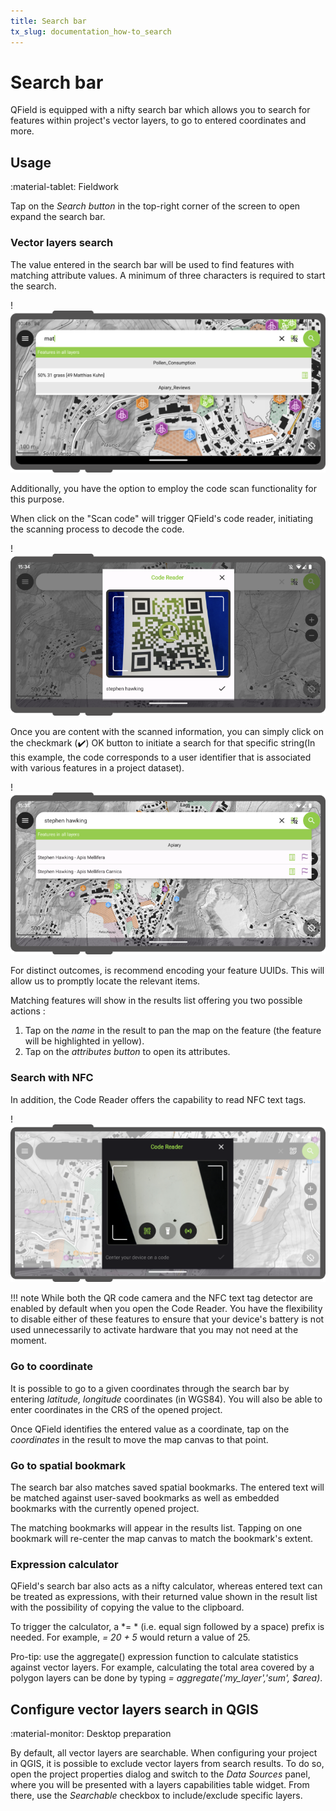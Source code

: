 ```yaml
---
title: Search bar
tx_slug: documentation_how-to_search
---
```


# Search bar

QField is equipped with a nifty search bar which allows you to search for
features within project's vector layers, to go to entered coordinates and more.

## Usage
:material-tablet: Fieldwork

Tap on the *Search button* in the top-right corner of the screen to
open expand the search bar.

### Vector layers search

The value entered in the search bar will be used to find features with
matching attribute values. A minimum of three characters is required to
start the search.

!![](../assets/images/search-bar.png)

Additionally, you have the option to employ the code scan functionality for this purpose.

When click on the "Scan code" will trigger QField's code reader, initiating the scanning process to decode the code.

!![](../assets/images/search-bar-code-reader-1-scanning.png)

Once you are content with the scanned information, you can simply click on the checkmark (✔️) OK button to initiate a search for that specific string(In this example, the code corresponds to a user identifier that is associated with various features in a project dataset).

!![](../assets/images/search-bar-code-reader-2-results.png)

For distinct outcomes, is recommend encoding your feature UUIDs. This will allow us to promptly locate the relevant items.

Matching features will show in the results list offering you two possible
actions :

1.  Tap on the *name* in the result to pan the map on the feature (the
    feature will be highlighted in yellow).
2.  Tap on the *attributes button* to open its attributes.

### Search with NFC

In addition, the Code Reader offers the capability to read NFC text tags.

!![](../assets/images/code-reader-nfc-text-tag.png)

!!! note
    While both the QR code camera and the NFC text tag detector are enabled by default when you open the Code Reader. You have the flexibility to disable either of these features to ensure that your device's battery is not used unnecessarily to activate hardware that you may not need at the moment.

### Go to coordinate

It is possible to go to a given coordinates through the search bar by entering
*latitude, longitude* coordinates (in WGS84). You will also be able to enter
coordinates in the CRS of the opened project.

Once QField identifies the entered value as a coordinate, tap on the *coordinates*
in the result to move the map canvas to that point.

### Go to spatial bookmark

The search bar also matches saved spatial bookmarks. The entered text will be
matched against user-saved bookmarks as well as embedded bookmarks with the
currently opened project.

The matching bookmarks will appear in the results list. Tapping on one bookmark
will re-center the map canvas to match the bookmark's extent.

### Expression calculator

QField's search bar also acts as a nifty calculator, whereas entered text can be
treated as expressions, with their returned value shown in the result list
with the possibility of copying the value to the clipboard.

To trigger the calculator, a *= * (i.e. equal sign followed by a space) prefix is
needed. For example, *= 20 + 5* would return a value of 25.

Pro-tip: use the aggregate() expression function to calculate statistics against
vector layers. For example, calculating the total area covered by a polygon layers
can be done by typing *= aggregate('my_layer','sum', $area)*.

## Configure vector layers search in QGIS
:material-monitor: Desktop preparation

By default, all vector layers are searchable. When configuring your project in QGIS,
it is possible to exclude vector layers from search results. To do so, open the
project properties dialog and switch to the *Data Sources* panel, where you will
be presented with a layers capabilities table widget. From there, use the *Searchable*
checkbox to include/exclude specific layers.
